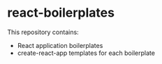 # react-boilerplates

This repository contains:

- React application boilerplates
- create-react-app templates for each boilerplate
